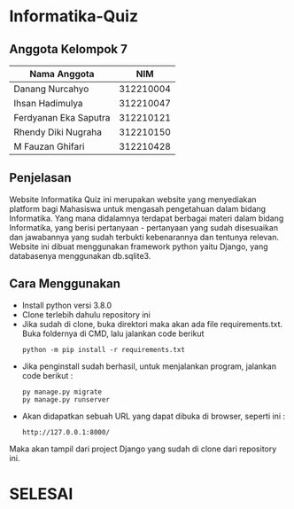 # Informatika-Quiz

## Anggota Kelompok 7
|      Nama Anggota      |      NIM      |
| ---------------------- | ------------- |
|    Danang Nurcahyo     |   312210004   |
|    Ihsan Hadimulya     |   312210047   |
| Ferdyanan Eka Saputra  |   312210121   |
|   Rhendy Diki Nugraha  |   312210150   |
|    M Fauzan Ghifari    |   312210428   |

## Penjelasan
Website Informatika Quiz ini merupakan website yang menyediakan platform bagi Mahasiswa untuk mengasah pengetahuan dalam bidang Informatika. Yang mana didalamnya terdapat berbagai materi dalam bidang Informatika, yang berisi pertanyaan - pertanyaan yang sudah disesuaikan dan jawabannya yang sudah terbukti kebenarannya dan tentunya relevan. Website ini dibuat menggunakan framework python yaitu Django, yang databasenya menggunakan db.sqlite3. 

## Cara Menggunakan
- Install python versi 3.8.0
- Clone terlebih dahulu repository ini
- Jika sudah di clone, buka direktori maka akan ada file requirements.txt. Buka foldernya di CMD, lalu jalankan code berikut
  ```
  python -m pip install -r requirements.txt
   ```
- Jika penginstall sudah berhasil, untuk menjalankan program, jalankan code berikut :
  ```
  py manage.py migrate
  py manage.py runserver
  ```
- Akan didapatkan sebuah URL yang dapat dibuka di browser, seperti ini :
  ```
  http://127.0.0.1:8000/
  ```
Maka akan tampil dari project Django yang sudah di clone dari repository ini. 

# SELESAI
